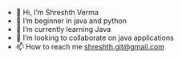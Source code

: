 - 👋 Hi, I’m Shreshth Verma     
- 👀 I’m beginner in java and python
- 🌱 I’m currently learning Java
- 💞️ I’m looking to collaborate on java applications
- 📫 How to reach me shreshth.git@gmail.com

<!---
shreverr/shreverr is a ✨ special ✨ repository because its `README.md` (this file) appears on your GitHub profile.
You can click the Preview link to take a look at your changes.
--->
